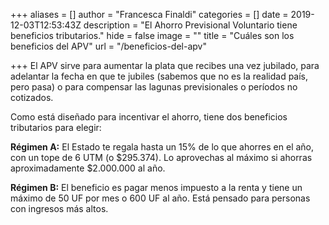 +++
aliases = []
author = "Francesca Finaldi"
categories = []
date = 2019-12-03T12:53:43Z
description = "El Ahorro Previsional Voluntario tiene beneficios tributarios."
hide = false
image = ""
title = "Cuáles son los beneficios del APV"
url = "/beneficios-del-apv"

+++
El APV sirve para aumentar la plata que recibes una vez jubilado, para adelantar la fecha en que te jubiles (sabemos que no es la realidad país, pero pasa) o para compensar las lagunas previsionales o períodos no cotizados.

Como está diseñado para incentivar el ahorro, tiene dos beneficios tributarios para elegir:   
  
**Régimen A:** El Estado te regala hasta un 15% de lo que ahorres en el año, con un tope de 6 UTM (o $295.374). Lo aprovechas al máximo si ahorras aproximadamente $2.000.000 al año.

**Régimen B:** El beneficio es pagar menos impuesto a la renta y tiene un máximo de 50 UF por mes o 600 UF al año. Está pensado para personas con ingresos más altos.
